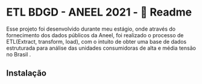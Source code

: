 # ETL BDGD - ANEEL 2021 - 🚧 Readme
Esse projeto foi desenvolvido durante meu estágio, onde através do fornecimento dos dados públicos da Aneel,
foi realizado o processo de ETL(Extract, transform, load), com o intuito de obter uma base de dados estruturada
para análise das unidades consumidoras de alta e média tensão no Brasil .

## Instalação
